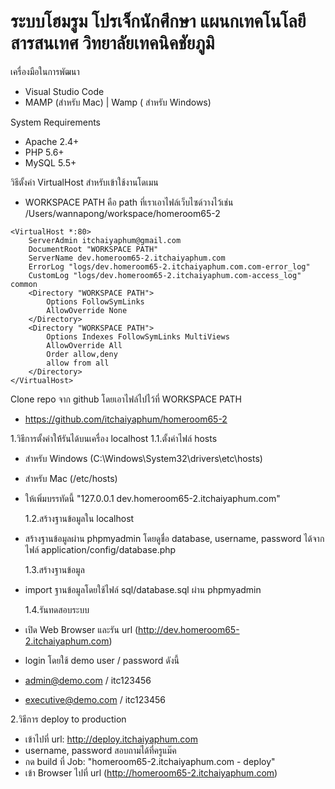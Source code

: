# ระบบโฮมรูม โปรเจ็กนักศึกษา แผนกเทคโนโลยีสารสนเทศ วิทยาลัยเทคนิคชัยภูมิ

เครื่องมือในการพัฒนา

- Visual Studio Code
- MAMP (สำหรับ Mac) | Wamp ( สำหรับ Windows)

System Requirements

- Apache 2.4+
- PHP 5.6+
- MySQL 5.5+

วิธีตั้งค่า VirtualHost สำหรับเข้าใช้งานโดเมน

- WORKSPACE PATH คือ path ที่เราเอาไฟล์เว็บไซด์วางไว้เช่น /Users/wannapong/workspace/homeroom65-2

```
<VirtualHost *:80>
    ServerAdmin itchaiyaphum@gmail.com
    DocumentRoot "WORKSPACE PATH"
    ServerName dev.homeroom65-2.itchaiyaphum.com
    ErrorLog "logs/dev.homeroom65-2.itchaiyaphum.com.com-error_log"
    CustomLog "logs/dev.homeroom65-2.itchaiyaphum.com-access_log" common
    <Directory "WORKSPACE PATH">
        Options FollowSymLinks
        AllowOverride None
    </Directory>
    <Directory "WORKSPACE PATH">
        Options Indexes FollowSymLinks MultiViews
        AllowOverride All
        Order allow,deny
        allow from all
    </Directory>
</VirtualHost>
```

Clone repo จาก github โดยเอาไฟล์ไปไว้ที่ WORKSPACE PATH

- https://github.com/itchaiyaphum/homeroom65-2

1.วิธีการตั้งค่าให้้รันได้บนเครื่อง localhost
1.1.ตั้งค่าไฟล์ hosts

- สำหรับ Windows (C:\Windows\System32\drivers\etc\hosts)
- สำหรับ Mac (/etc/hosts)
- ให้เพิ่มบรรทัดนี้ "127.0.0.1  dev.homeroom65-2.itchaiyaphum.com"

  1.2.สร้างฐานข้อมูลใน localhost

- สร้างฐานข้อมูลผ่าน phpmyadmin โดยดูชื่อ database, username, password ได้จากไฟล์ application/config/database.php

  1.3.สร้างฐานข้อมูล

- import ฐานข้อมูลโดยใช้ไฟล์ sql/database.sql ผ่าน phpmyadmin

  1.4.รันทดสอบระบบ

- เปิด Web Browser และรัน url (http://dev.homeroom65-2.itchaiyaphum.com)
- login โดยใช้ demo user / password ดังนี้
- admin@demo.com / itc123456
- executive@demo.com / itc123456

2.วิธีการ deploy to production

- เข้าไปที่ url: http://deploy.itchaiyaphum.com
- username, password สอบถามได้ที่ครูแม๊ค
- กด build ที่ Job: "homeroom65-2.itchaiyaphum.com - deploy"
- เข้า Browser ไปที่ url (http://homeroom65-2.itchaiyaphum.com)
